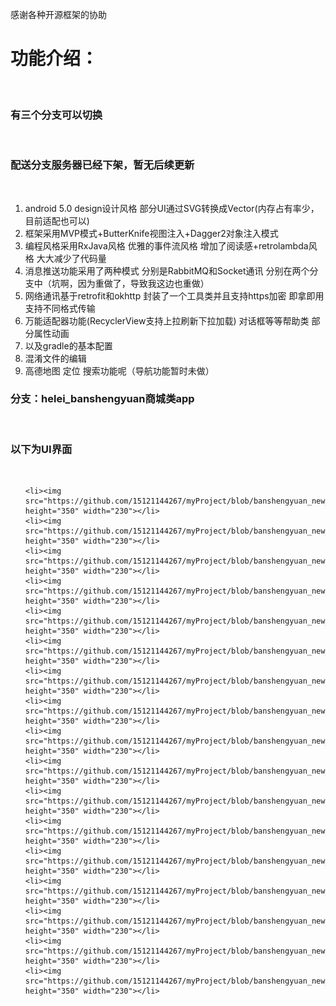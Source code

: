 
感谢各种开源框架的协助<br/>

<h1>功能介绍：</h1><br/>
<h3>有三个分支可以切换</h3><br/>
<h3>配送分支服务器已经下架，暂无后续更新</h3><br/>
<ol>
    <li>android 5.0 design设计风格 部分UI通过SVG转换成Vector(内存占有率少，目前适配也可以)</li>
    <li>框架采用MVP模式+ButterKnife视图注入+Dagger2对象注入模式</li>
    <li>编程风格采用RxJava风格 优雅的事件流风格 增加了阅读感+retrolambda风格 大大减少了代码量</li>
    <li>消息推送功能采用了两种模式 分别是RabbitMQ和Socket通讯 分别在两个分支中（坑啊，因为重做了，导致我这边也重做）</li>
    <li>网络通讯基于retrofit和okhttp 封装了一个工具类并且支持https加密 即拿即用 支持不同格式传输</li>
    <li>万能适配器功能(RecyclerView支持上拉刷新下拉加载) 对话框等等帮助类 部分属性动画</li>
    <li>以及gradle的基本配置</li>
    <li>混淆文件的编辑</li>
    <li>高德地图 定位 搜索功能呢（导航功能暂时未做）</li>
</ol>

<h3>分支：helei_banshengyuan商城类app</h3><br/>
<h3>以下为UI界面</h3><br/>
<ol>

    <li><img src="https://github.com/15121144267/myProject/blob/banshengyuan_new_branch/readmepci/banshengyuan_1.png" height="350" width="230"></li>
    <li><img src="https://github.com/15121144267/myProject/blob/banshengyuan_new_branch/readmepci/banshengyuan_2.png" height="350" width="230"></li>
    <li><img src="https://github.com/15121144267/myProject/blob/banshengyuan_new_branch/readmepci/banshengyuan_3.png" height="350" width="230"></li>
    <li><img src="https://github.com/15121144267/myProject/blob/banshengyuan_new_branch/readmepci/banshengyuan_4.png" height="350" width="230"></li>
    <li><img src="https://github.com/15121144267/myProject/blob/banshengyuan_new_branch/readmepci/banshengyuan_5.png" height="350" width="230"></li>
    <li><img src="https://github.com/15121144267/myProject/blob/banshengyuan_new_branch/readmepci/banshengyuan_6.png" height="350" width="230"></li>
    <li><img src="https://github.com/15121144267/myProject/blob/banshengyuan_new_branch/readmepci/banshengyuan_7.png" height="350" width="230"></li>
    <li><img src="https://github.com/15121144267/myProject/blob/banshengyuan_new_branch/readmepci/banshengyuan_8.png" height="350" width="230"></li>
    <li><img src="https://github.com/15121144267/myProject/blob/banshengyuan_new_branch/readmepci/banshengyuan_9.png" height="350" width="230"></li>
    <li><img src="https://github.com/15121144267/myProject/blob/banshengyuan_new_branch/readmepci/banshengyuan_10.png" height="350" width="230"></li>
    <li><img src="https://github.com/15121144267/myProject/blob/banshengyuan_new_branch/readmepci/banshengyuan_11.png" height="350" width="230"></li>
    <li><img src="https://github.com/15121144267/myProject/blob/banshengyuan_new_branch/readmepci/banshengyuan_12.png" height="350" width="230"></li>
    <li><img src="https://github.com/15121144267/myProject/blob/banshengyuan_new_branch/readmepci/banshengyuan_13.png" height="350" width="230"></li>
    <li><img src="https://github.com/15121144267/myProject/blob/banshengyuan_new_branch/readmepci/banshengyuan_14.png" height="350" width="230"></li>
    <li><img src="https://github.com/15121144267/myProject/blob/banshengyuan_new_branch/readmepci/banshengyuan_15.png" height="350" width="230"></li>
    <li><img src="https://github.com/15121144267/myProject/blob/banshengyuan_new_branch/readmepci/banshengyuan_16.png" height="350" width="230"></li>
    <li><img src="https://github.com/15121144267/myProject/blob/banshengyuan_new_branch/readmepci/banshengyuan_17.png" height="350" width="230"></li>
</ol>


